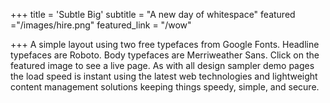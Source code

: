 +++
title = 'Subtle <span class= "dark-red">Big</span>'
subtitle = "A new day of whitespace"
featured ="/images/hire.png"
featured_link = "/wow"

+++
A simple layout using two free typefaces from Google Fonts. Headline typefaces are Roboto. Body typefaces are Merriweather Sans. Click on the featured image to see a live page. As with all design sampler demo pages the load speed is instant using the latest web technologies and lightweight content management solutions keeping things speedy, simple, and secure.  
